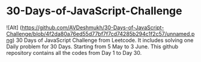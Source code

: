 # 30-Days-of-JavaScript-Challenge
![Alt] (https://github.com/AVDeshmukh/30-Days-of-JavaScript-Challenge/blob/4f2da80a76ed55d77bf7f7cd74285b294c1f2c57/unnamed.png)
30 Days of JavaScript Challenge from Leetcode. It includes solving one Daily problem for 30 Days. Starting from 5 May to 3 June. This github repository contains all the codes from Day 1 to Day 30.
